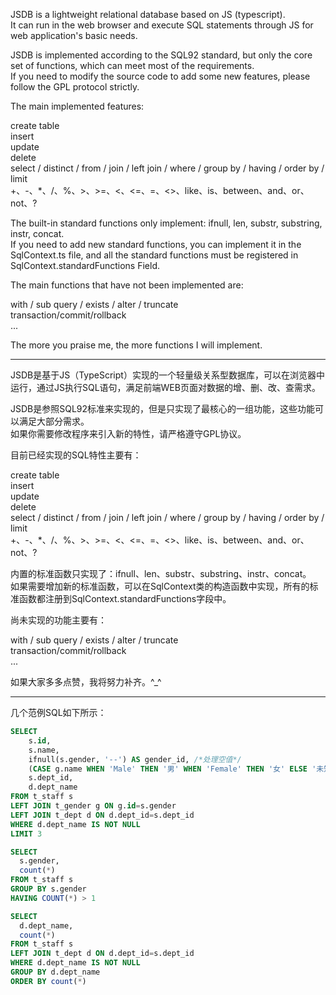 JSDB is a lightweight relational database based on JS (typescript).    
It can run in the web browser and execute SQL statements through JS for web application's basic needs.

JSDB is implemented according to the SQL92 standard, but only the core set of functions, which can meet most of the requirements.     
If you need to modify the source code to add some new features, please follow the GPL protocol strictly.    

The main implemented features:    

create table   
insert   
update   
delete   
select / distinct / from / join / left join / where / group by / having / order by / limit    
+、-、*、/、%、>、>=、<、<=、=、<>、like、is、between、and、or、not、?   

The built-in standard functions only implement: ifnull, len, substr, substring, instr, concat.    
If you need to add new standard functions, you can implement it in the SqlContext.ts file, and all the standard functions must be registered in SqlContext.standardFunctions Field.

The main functions that have not been implemented are:    

with / sub query / exists / alter / truncate   
transaction/commit/rollback   
... 

The more you praise me, the more functions I will implement.


-----------------------------------------------------------------------


JSDB是基于JS（TypeScript）实现的一个轻量级关系型数据库，可以在浏览器中运行，通过JS执行SQL语句，满足前端WEB页面对数据的增、删、改、查需求。

JSDB是参照SQL92标准来实现的，但是只实现了最核心的一组功能，这些功能可以满足大部分需求。   
如果你需要修改程序来引入新的特性，请严格遵守GPL协议。

目前已经实现的SQL特性主要有：   

create table   
insert   
update   
delete   
select / distinct / from / join / left join / where / group by / having / order by / limit    
+、-、*、/、%、>、>=、<、<=、=、<>、like、is、between、and、or、not、?   

内置的标准函数只实现了：ifnull、len、substr、substring、instr、concat。      
如果需要增加新的标准函数，可以在SqlContext类的构造函数中实现，所有的标准函数都注册到SqlContext.standardFunctions字段中。

尚未实现的功能主要有：    

with / sub query / exists / alter / truncate   
transaction/commit/rollback   
... 

如果大家多多点赞，我将努力补齐。^_^

-----------------------------------------------------------------------

几个范例SQL如下所示：    

```sql
SELECT
    s.id,
    s.name,
    ifnull(s.gender, '--') AS gender_id, /*处理空值*/
    (CASE g.name WHEN 'Male' THEN '男' WHEN 'Female' THEN '女' ELSE '未知' END) AS gender_name,
    s.dept_id,
    d.dept_name
FROM t_staff s
LEFT JOIN t_gender g ON g.id=s.gender
LEFT JOIN t_dept d ON d.dept_id=s.dept_id
WHERE d.dept_name IS NOT NULL
LIMIT 3
```

```sql
SELECT
  s.gender,
  count(*)
FROM t_staff s
GROUP BY s.gender
HAVING COUNT(*) > 1
```

```sql
SELECT
  d.dept_name,
  count(*)
FROM t_staff s
LEFT JOIN t_dept d ON d.dept_id=s.dept_id
WHERE d.dept_name IS NOT NULL
GROUP BY d.dept_name
ORDER BY count(*)
```

